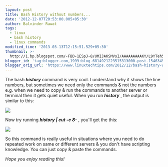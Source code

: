 ```yaml
---
layout: post
title: Bash History without numbers...
date: '2012-12-07T20:53:00.005+05:30'
author: Balvinder Rawat
tags:
  - linux
  - bash history
  - linux commands
modified_time: '2013-03-13T12:15:51.529+05:30'
thumbnail: >-
  http://1.bp.blogspot.com/-FBD-1ESpJ-8/UMIJAKSMVsI/AAAAAAAAAKY/L9YTeh5vyP0/s72-c/bash1.PNG
blogger_id: 'tag:blogger.com,1999:blog-6814921223515313000.post-1546345626668257916'
blogger_orig_url: 'https://www.linuxtechtips.com/2012/12/bash-history-without-numbers.html'
---
```

The bash _**history**_ command is very cool. I understand why it shows the line numbers, but sometimes we need only the commands & not the numbers e.g. when we need to copy & run the commands to another server or terminal then it gets quiet useful. When you run **_history_** , the output is similar to this:  

  
  
  
[![](http://1.bp.blogspot.com/-FBD-1ESpJ-8/UMIJAKSMVsI/AAAAAAAAAKY/L9YTeh5vyP0/s320/bash1.PNG)][1]  
  
  
  
  
  
  
  
  
  
  
  
  
Now try running **_history | cut -c 8-_** , you'll get the this:  
  
  

[![](http://3.bp.blogspot.com/-g-ZMZ_qafxI/UMIJATClpnI/AAAAAAAAAKk/KxNBF58rI4s/s320/bash2.PNG)][2]  
  
  
  
  
  
  
  
  
  
  
  
  
So this command is really useful in situations where you need to do repeated work on same or different servers & you don't have scripting knowledge. You can just copy & paste the commands.   
  
_Hope you enjoy reading this!_

[1]: http://1.bp.blogspot.com/-FBD-1ESpJ-8/UMIJAKSMVsI/AAAAAAAAAKY/L9YTeh5vyP0/s1600/bash1.PNG
[2]: http://3.bp.blogspot.com/-g-ZMZ_qafxI/UMIJATClpnI/AAAAAAAAAKk/KxNBF58rI4s/s1600/bash2.PNG

